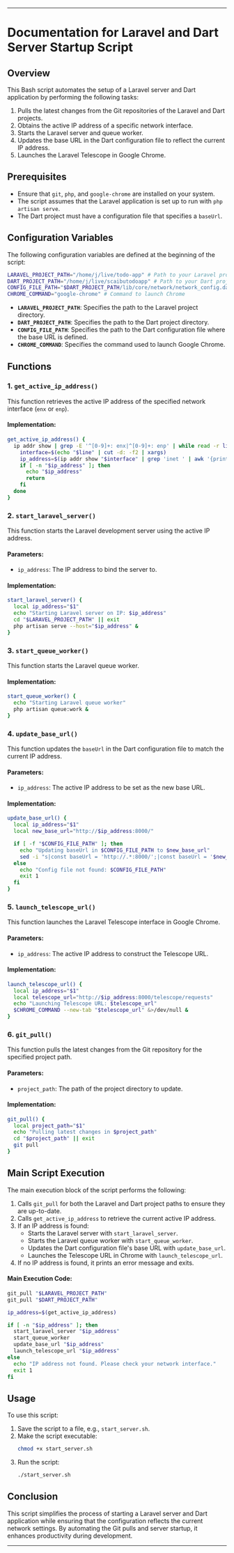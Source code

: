 
---

# Documentation for Laravel and Dart Server Startup Script

## Overview
This Bash script automates the setup of a Laravel server and Dart application by performing the following tasks:
1. Pulls the latest changes from the Git repositories of the Laravel and Dart projects.
2. Obtains the active IP address of a specific network interface.
3. Starts the Laravel server and queue worker.
4. Updates the base URL in the Dart configuration file to reflect the current IP address.
5. Launches the Laravel Telescope in Google Chrome.

## Prerequisites
- Ensure that `git`, `php`, and `google-chrome` are installed on your system.
- The script assumes that the Laravel application is set up to run with `php artisan serve`.
- The Dart project must have a configuration file that specifies a `baseUrl`.

## Configuration Variables
The following configuration variables are defined at the beginning of the script:

```bash
LARAVEL_PROJECT_PATH="/home/j/live/todo-app" # Path to your Laravel project
DART_PROJECT_PATH="/home/j/live/scaibutodoapp" # Path to your Dart project
CONFIG_FILE_PATH="$DART_PROJECT_PATH/lib/core/network/network_config.dart" # Path to the Dart config file
CHROME_COMMAND="google-chrome" # Command to launch Chrome
```

- **`LARAVEL_PROJECT_PATH`**: Specifies the path to the Laravel project directory.
- **`DART_PROJECT_PATH`**: Specifies the path to the Dart project directory.
- **`CONFIG_FILE_PATH`**: Specifies the path to the Dart configuration file where the base URL is defined.
- **`CHROME_COMMAND`**: Specifies the command used to launch Google Chrome.

## Functions

### 1. `get_active_ip_address()`
This function retrieves the active IP address of the specified network interface (`enx` or `enp`).

#### Implementation:
```bash
get_active_ip_address() {
  ip addr show | grep -E '^[0-9]+: enx|^[0-9]+: enp' | while read -r line; do
    interface=$(echo "$line" | cut -d: -f2 | xargs)
    ip_address=$(ip addr show "$interface" | grep 'inet ' | awk '{print $2}' | cut -d/ -f1)
    if [ -n "$ip_address" ]; then
      echo "$ip_address"
      return
    fi
  done
}
```

### 2. `start_laravel_server()`
This function starts the Laravel development server using the active IP address.

#### Parameters:
- `ip_address`: The IP address to bind the server to.

#### Implementation:
```bash
start_laravel_server() {
  local ip_address="$1"
  echo "Starting Laravel server on IP: $ip_address"
  cd "$LARAVEL_PROJECT_PATH" || exit
  php artisan serve --host="$ip_address" &
}
```

### 3. `start_queue_worker()`
This function starts the Laravel queue worker.

#### Implementation:
```bash
start_queue_worker() {
  echo "Starting Laravel queue worker"
  php artisan queue:work &
}
```

### 4. `update_base_url()`
This function updates the `baseUrl` in the Dart configuration file to match the current IP address.

#### Parameters:
- `ip_address`: The active IP address to be set as the new base URL.

#### Implementation:
```bash
update_base_url() {
  local ip_address="$1"
  local new_base_url="http://$ip_address:8000/"

  if [ -f "$CONFIG_FILE_PATH" ]; then
    echo "Updating baseUrl in $CONFIG_FILE_PATH to $new_base_url"
    sed -i "s|const baseUrl = 'http://.*:8000/';|const baseUrl = '$new_base_url';|" "$CONFIG_FILE_PATH"
  else
    echo "Config file not found: $CONFIG_FILE_PATH"
    exit 1
  fi
}
```

### 5. `launch_telescope_url()`
This function launches the Laravel Telescope interface in Google Chrome.

#### Parameters:
- `ip_address`: The active IP address to construct the Telescope URL.

#### Implementation:
```bash
launch_telescope_url() {
  local ip_address="$1"
  local telescope_url="http://$ip_address:8000/telescope/requests"
  echo "Launching Telescope URL: $telescope_url"
  $CHROME_COMMAND --new-tab "$telescope_url" &>/dev/null &
}
```

### 6. `git_pull()`
This function pulls the latest changes from the Git repository for the specified project path.

#### Parameters:
- `project_path`: The path of the project directory to update.

#### Implementation:
```bash
git_pull() {
  local project_path="$1"
  echo "Pulling latest changes in $project_path"
  cd "$project_path" || exit
  git pull
}
```

## Main Script Execution
The main execution block of the script performs the following:
1. Calls `git_pull` for both the Laravel and Dart project paths to ensure they are up-to-date.
2. Calls `get_active_ip_address` to retrieve the current active IP address.
3. If an IP address is found:
   - Starts the Laravel server with `start_laravel_server`.
   - Starts the Laravel queue worker with `start_queue_worker`.
   - Updates the Dart configuration file's base URL with `update_base_url`.
   - Launches the Telescope URL in Chrome with `launch_telescope_url`.
4. If no IP address is found, it prints an error message and exits.

#### Main Execution Code:
```bash
git_pull "$LARAVEL_PROJECT_PATH"
git_pull "$DART_PROJECT_PATH"

ip_address=$(get_active_ip_address)

if [ -n "$ip_address" ]; then
  start_laravel_server "$ip_address"
  start_queue_worker
  update_base_url "$ip_address"
  launch_telescope_url "$ip_address"
else
  echo "IP address not found. Please check your network interface."
  exit 1
fi
```

## Usage
To use this script:
1. Save the script to a file, e.g., `start_server.sh`.
2. Make the script executable:
   ```bash
   chmod +x start_server.sh
   ```
3. Run the script:
   ```bash
   ./start_server.sh
   ```

## Conclusion
This script simplifies the process of starting a Laravel server and Dart application while ensuring that the configuration reflects the current network settings. By automating the Git pulls and server startup, it enhances productivity during development.

--- 

